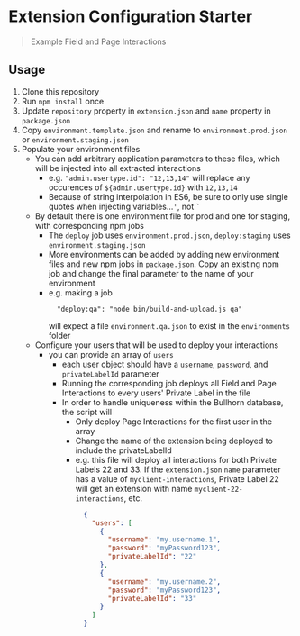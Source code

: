 # Extension Configuration Starter

> Example Field and Page Interactions

## Usage

1. Clone this repository
2. Run `npm install` once
3. Update `repository` property in `extension.json` and `name` property in `package.json`
4. Copy `environment.template.json` and rename to `environment.prod.json` or `environment.staging.json`
5.  Populate your environment files
    - You can add arbitrary application parameters to these files, which will be injected into all extracted interactions
      * e.g. `"admin.usertype.id": "12,13,14"` will replace any occurences of `${admin.usertype.id}` with `12,13,14` 
      * Because of string interpolation in ES6, be sure to only use single quotes when injecting variables...`'`, not ``` ` ```
    - By default there is one environment file for prod and one for staging, with corresponding npm jobs
      * The `deploy` job uses `environment.prod.json`, `deploy:staging` uses `environment.staging.json`
      * More environments can be added by adding new environment files and new npm jobs in `package.json`.  Copy an existing npm job and change the final parameter to the name of your environment
      * e.g. making a job
        ```
          "deploy:qa": "node bin/build-and-upload.js qa"
        ```
        will expect a file `environment.qa.json` to exist in the `environments` folder
    - Configure your users that will be used to deploy your interactions
      * you can provide an array of `users`
        - each user object should have a `username`, `password`, and `privateLabelId` parameter
        - Running the corresponding job deploys all Field and Page Interactions to every users' Private Label in the file
        - In order to handle uniqueness within the Bullhorn database, the script will
          * Only deploy Page Interactions for the first user in the array
          * Change the name of the extension being deployed to include the privateLabelId 
          * e.g. this file will deploy all interactions for both Private Labels 22 and 33.  If the `extension.json` `name` parameter has a value of `myclient-interactions`, Private Label 22 will get an extension with name `myclient-22-interactions`, etc. 
            ```json
              {
                "users": [
                  {
                    "username": "my.username.1",
                    "password": "myPassword123",
                    "privateLabelId": "22"
                  },
                  {
                    "username": "my.username.2",
                    "password": "myPassword123",
                    "privateLabelId": "33"
                  }
                ] 
              }
            ```